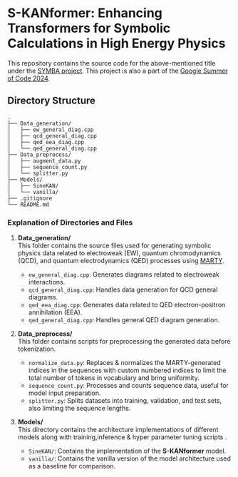 # S-KANformer: Enhancing Transformers for Symbolic Calculations in High Energy Physics

This repository contains the source code for the above-mentioned title under the [SYMBA project](https://ml4sci.org/gsoc/2024/proposal_SYMBA1.html). This project is also a part of the [Google Summer of Code 2024](https://summerofcode.withgoogle.com/programs/2024/projects/0Oa841IT).
## Directory Structure

```
.
├── Data_generation/
│   ├── ew_general_diag.cpp
│   ├── qcd_general_diag.cpp
│   ├── qed_eea_diag.cpp
│   └── qed_general_diag.cpp
├── Data_preprocess/
│   ├── augment_data.py
│   ├── sequence_count.py
│   └── splitter.py
├── Models/
│   ├── SineKAN/
│   └── vanilla/
├── .gitignore
└── README.md
```

### Explanation of Directories and Files

1. **Data_generation/**  
   This folder contains the source files used for generating symbolic physics data related to electroweak (EW), quantum chromodynamics (QCD), and quantum electrodynamics (QED) processes using [MARTY](https://marty.in2p3.fr/).
   - `ew_general_diag.cpp`: Generates diagrams related to electroweak interactions.
   - `qcd_general_diag.cpp`: Handles data generation for QCD general diagrams.
   - `qed_eea_diag.cpp`: Generates data related to QED electron-positron annihilation (EEA).
   - `qed_general_diag.cpp`: Handles general QED diagram generation.
   
2. **Data_preprocess/**  
   This folder contains scripts for preprocessing the generated data before tokenization.
   - `normalize_data.py`: Replaces & normalizes the MARTY-generated indices in the sequences with custom numbered indices to limit the total number of tokens in vocabulary and bring uniformity.    
   - `sequence_count.py`: Processes and counts sequence data, useful for model input preparation.
   - `splitter.py`: Splits datasets into training, validation, and test sets, also limiting the sequence lengths.

3. **Models/**  
   This directory contains the architecture implementations of different models along with training,inference & hyper parameter tuning scripts .
   - `SineKAN/`: Contains the implementation of the **S-KANformer** model.
   - `vanilla/`: Contains the vanilla version of the model architecture used as a baseline for comparison.


